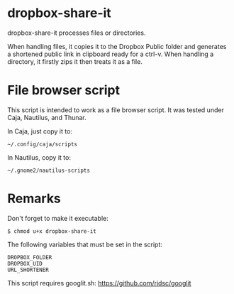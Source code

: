 dropbox-share-it
================

dropbox-share-it processes files or directories.

When handling files, it copies it to the Dropbox Public folder and generates a shortened public link in clipboard ready for a ctrl-v. When handling a directory, it firstly zips it then treats it as a file.

File browser script
===================

This script is intended to work as a file browser script. It was tested under Caja, Nautilus, and Thunar.

In Caja, just copy it to:

    ~/.config/caja/scripts

In Nautilus, copy it to:

    ~/.gnome2/nautilus-scripts

Remarks
=======

Don't forget to make it executable:

    $ chmod u+x dropbox-share-it

The following variables that must be set in the script:

    DROPBOX_FOLDER
    DROPBOX_UID
    URL_SHORTENER

This script requires googlit.sh: https://github.com/rjdsc/googlit
